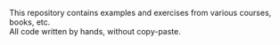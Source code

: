 This repository contains examples and exercises from various courses, books, etc.  
All code written by hands, without copy-paste.